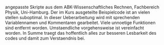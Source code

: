 angepasste Skripte aus dem ABK-Wissenschaftliches Rechnen, Fachbereich Physik, Uni-Hamburg.
Der im Kurs ausgeteilte Beispielcode ist an vielen stellen suboptimal. In dieser Ueberarbeitung wird mit sprechenden Variablennamen und Kommentaren gearbeitet. Viele unnoetige Funktionen sind entfernt worden. Umstaendliche vorgehensweise ist vereinfacht worden.
In Summe traegt das hoffentlich alles zur besseren Lesbarkeit des codes und damit zum Verstaendnis bei.
